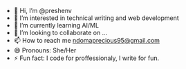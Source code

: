 - 👋 Hi, I’m @preshenv
- 👀 I’m interested in technical writing and web development
- 🌱 I’m currently learning AI/ML
- 💞️ I’m looking to collaborate on ...
- 📫 How to reach me ndomaprecious95@gmail.com
- 😄 Pronouns: She/Her
- ⚡ Fun fact: I code for proffessionaly, I write for fun.

<!---
preshenv/preshenv is a ✨ special ✨ repository because its `README.md` (this file) appears on your GitHub profile.
You can click the Preview link to take a look at your changes.
--->
